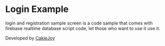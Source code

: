 # Login Example

login and registration sample screen is a code sample that comes with firebase realtime database script code, let those who want to use it use it.

Developed by [CakieJoy](https://go.utkan.net/github)